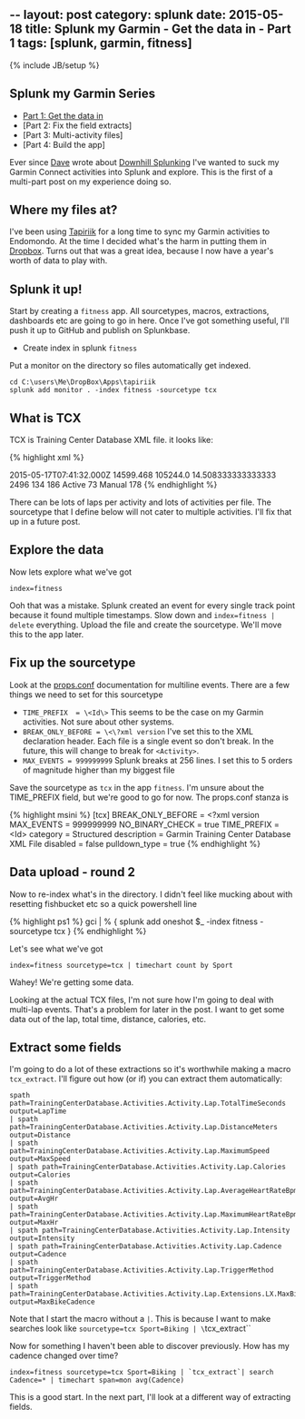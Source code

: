 --
layout: post
category: splunk
date: 2015-05-18
title: Splunk my Garmin - Get the data in - Part 1
tags: [splunk, garmin, fitness]
---

{% include JB/setup %}

## Splunk my Garmin Series
* [Part 1: Get the data in](splunk-my-garmin-part1.md)
* [Part 2: Fix the field extracts]
* [Part 3: Multi-activity files]
* [Part 4: Build the app]

Ever since [Dave](http://blogs.splunk.com/author/dgreenwood/) wrote about [Downhill Splunking](http://blogs.splunk.com/2015/03/22/downhill-splunking-part-1/) I've wanted to suck my Garmin Connect activities into Splunk and explore.  This is the first of a multi-part post on my experience doing so.

## Where my files at?
I've been using [Tapiriik](https://tapiriik.com/) for a long time to sync my Garmin activities to Endomondo.  At the time I decided what's the harm in putting them in [Dropbox](http://dropbox.com).  Turns out that was a great idea, because I now have a year's worth of data to play with.


## Splunk it up!
Start by creating a `fitness` app.  All sourcetypes, macros, extractions, dashboards etc are going to go in here.  Once I've got something useful, I'll push it up to GitHub and publish on Splunkbase.

* Create index in splunk `fitness`

Put a monitor on the directory so files automatically get indexed.

    cd C:\users\Me\DropBox\Apps\tapiriik
    splunk add monitor . -index fitness -sourcetype tcx

## What is TCX

TCX is Training Center Database XML file.  it looks like:

{% highlight xml %}
<?xml version='1.0' encoding='UTF-8'?>
<TrainingCenterDatabase xmlns:xsi="http://www.w3.org/2001/XMLSchema-instance" xmlns:ns2="http://www.garmin.com/xmlschemas/UserProfile/v2" xmlns:tpx="http://www.garmin.com/xmlschemas/ActivityExtension/v2" xmlns:ns5="http://www.garmin.com/xmlschemas/ActivityGoals/v1" xmlns:ns4="http://www.garmin.com/xmlschemas/ProfileExtension/v1" xmlns="http://www.garmin.com/xmlschemas/TrainingCenterDatabase/v2">
  <Activities>
    <Activity Sport="Biking">
      <Id>2015-05-17T07:41:32.000Z</Id>
      <Lap StartTime="2015-05-17T07:41:32.000Z">
        <TotalTimeSeconds>14599.468</TotalTimeSeconds>
        <DistanceMeters>105244.0</DistanceMeters>
        <MaximumSpeed>14.508333333333333</MaximumSpeed>
        <Calories>2496</Calories>
        <AverageHeartRateBpm><Value>134</Value></AverageHeartRateBpm>
        <MaximumHeartRateBpm><Value>186</Value></MaximumHeartRateBpm>
        <Intensity>Active</Intensity>
        <Cadence>73</Cadence>
        <TriggerMethod>Manual</TriggerMethod>
        <Track>
            <!-- Kajillions of TrackPoints -->
        </Track>
        <Extensions>
          <LX xmlns="http://www.garmin.com/xmlschemas/ActivityExtension/v2">
            <MaxBikeCadence>178</MaxBikeCadence>
          </LX>
        </Extensions>
      </Lap>
    </Activity>
  </Activities>
</TrainingCenterDatabase>
{% endhighlight %}

There can be lots of laps per activity and lots of activities per file.  The sourcetype that I define below will not cater to multiple activities.  I'll fix that up in a future post.

## Explore the data

Now lets explore what we've got

    index=fitness

Ooh that was a mistake.  Splunk created an event for every single track point because it found multiple timestamps.  Slow down and `index=fitness | delete` everything.  Upload the file and create the sourcetype.  We'll move this to the app later.

## Fix up the sourcetype

Look at the [props.conf](http://docs.splunk.com/Documentation/Splunk/6.2.3/admin/Propsconf) documentation for multiline events.  There are a few things we need to set for this sourcetype

* `TIME_PREFIX  = \<Id\>` This seems to be the case on my Garmin activities.  Not sure about other systems.
* `BREAK_ONLY_BEFORE = \<\?xml version`  I've set this to the XML declaration header.  Each file is a single event so don't break.  In the future, this will change to break for `<Activity>`.
* `MAX_EVENTS = 999999999` Splunk breaks at 256 lines.  I set this to 5 orders of magnitude higher than my biggest file

Save the sourcetype as `tcx` in the app `fitness`.  I'm unsure about the TIME_PREFIX field, but we're good to go for now. The props.conf stanza is

{% highlight msini %}
[tcx]
BREAK_ONLY_BEFORE = \<\?xml version
MAX_EVENTS = 999999999
NO_BINARY_CHECK = true
TIME_PREFIX = \<Id\>
category = Structured
description = Garmin Training Center Database XML File
disabled = false
pulldown_type = true
{% endhighlight %}


## Data upload - round 2

Now to re-index what's in the directory.  I didn't feel like mucking about with resetting fishbucket etc so a quick powershell line

{% highlight ps1 %}
gci | % { splunk add oneshot $_ -index fitness -sourcetype tcx }
{% endhighlight %}

Let's see what we've got

    index=fitness sourcetype=tcx | timechart count by Sport

Wahey! We're getting some data.

Looking at the actual TCX files, I'm not sure how I'm going to deal with multi-lap events.  That's a problem for later in the post.  I want to get some data out of the lap, total time, distance, calories, etc.

## Extract some fields

I'm going to do a lot of these extractions so it's worthwhile making a macro `tcx_extract`.  I'll figure out how (or if) you can extract them automatically:

    spath path=TrainingCenterDatabase.Activities.Activity.Lap.TotalTimeSeconds output=LapTime
    | spath path=TrainingCenterDatabase.Activities.Activity.Lap.DistanceMeters output=Distance
    | spath path=TrainingCenterDatabase.Activities.Activity.Lap.MaximumSpeed output=MaxSpeed
    | spath path=TrainingCenterDatabase.Activities.Activity.Lap.Calories output=Calories
    | spath path=TrainingCenterDatabase.Activities.Activity.Lap.AverageHeartRateBpm.Value output=AvgHr
    | spath path=TrainingCenterDatabase.Activities.Activity.Lap.MaximumHeartRateBpm.Value output=MaxHr
    | spath path=TrainingCenterDatabase.Activities.Activity.Lap.Intensity output=Intensity
    | spath path=TrainingCenterDatabase.Activities.Activity.Lap.Cadence output=Cadence
    | spath path=TrainingCenterDatabase.Activities.Activity.Lap.TriggerMethod output=TriggerMethod
    | spath path=TrainingCenterDatabase.Activities.Activity.Lap.Extensions.LX.MaxBikeCadence output=MaxBikeCadence

Note that I start the macro without a `|`.  This is because I want to make searches look like `sourcetype=tcx Sport=Biking | \`tcx_extract\``

Now for something I haven't been able to discover previously.  How has my cadence changed over time?

    index=fitness sourcetype=tcx Sport=Biking | `tcx_extract`| search Cadence=* | timechart span=mon avg(Cadence)

This is a good start.  In the next part, I'll look at a different way of extracting fields.

